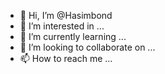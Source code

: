 - 👋 Hi, I’m @Hasimbond
- 👀 I’m interested in ...
- 🌱 I’m currently learning ...
- 💞️ I’m looking to collaborate on ...
- 📫 How to reach me ...

<!---
Hasimbond/Hasimbond is a ✨ special ✨ repository because its `README.md` (this file) appears on your GitHub profile.
You can click the Preview link to take a look at your changes.
--->

